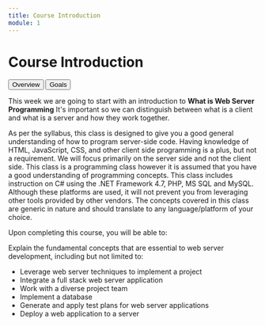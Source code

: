 ```yaml
---
title: Course Introduction
module: 1
---
```


# Course Introduction

<div class="tab">
  <button class="tablinks" onclick="openTab(event, 'Overview')">Overview</button>
  <button class="tablinks" onclick="openTab(event, 'Goals')">Goals</button>
 
</div>

<div id="Overview" class="tabcontent" style="display:block">
<p>This week we are going to start with an introduction to <b>What is Web Server Programming</b>  It's important so we can distinguish between what is a client and what is a server and how they work together.</p>

<p>As per the syllabus, this class is designed to give you a good general understanding of how to program server-side code.  Having knowledge of HTML, JavaScript, CSS, and other client side programming is a plus, but not a requirement. We will focus primarily on the server side and not the client side. This class is a programming class however it is assumed that you have a good understanding of programming concepts.  This class includes instruction on C# using the .NET Framework 4.7, PHP, MS SQL and MySQL.  Although these platforms are used, it will not prevent you from leveraging other tools provided by other vendors.  The concepts covered in this class are generic in nature and should translate to any language/platform of your choice.</p>
</div>

<div id="Goals" class="tabcontent">
<p>Upon completing this course, you will be able to: </p>

<p>Explain the fundamental concepts that are essential to web server development, including but not limited to:</p>

<ul>
<li>Leverage web server techniques to implement a project</li>
<li>Integrate a full stack web server application</li>
<li>Work with a diverse project team</li>
<li>Implement a database</li>
<li>Generate and apply test plans for web server applications</li>
<li>Deploy a web application to a server</li>
</ul>
</div>